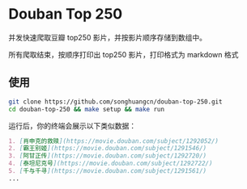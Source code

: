 # Douban Top 250

并发快速爬取豆瓣 top250 影片，并按影片顺序存储到数组中。

所有爬取结束，按顺序打印出 top250 影片，打印格式为 markdown 格式

## 使用

```sh
git clone https://github.com/songhuangcn/douban-top-250.git
cd douban-top-250 && make setup && make run
```

运行后，你的终端会展示以下类似数据：
```md
1. [肖申克的救赎](https://movie.douban.com/subject/1292052/)
2. [霸王别姬](https://movie.douban.com/subject/1291546/)
3. [阿甘正传](https://movie.douban.com/subject/1292720/)
4. [泰坦尼克号](https://movie.douban.com/subject/1292722/)
5. [千与千寻](https://movie.douban.com/subject/1291561/)
...
```
